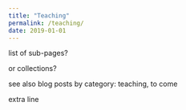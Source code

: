 ```yaml
---
title: "Teaching"
permalink: /teaching/
date: 2019-01-01
---
```


list of sub-pages?

or collections?

see also blog posts by category: teaching, to come

extra line
